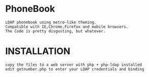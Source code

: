 PhoneBook
=========

	LDAP phonebook using metro-like theming. 
	Compatible with IE,Chrome,Firefox and mobile browsers.
	The Code is pretty disgusting, but whatever.


INSTALLATION
============
	copy the files to a web server with php + php-ldap installed
	edit getnumber.php to enter your LDAP credentials and binding
